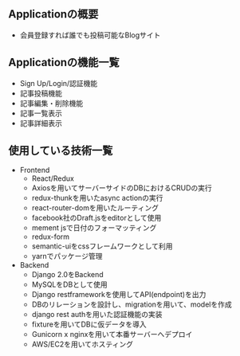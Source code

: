 ## Applicationの概要
- 会員登録すれば誰でも投稿可能なBlogサイト

## Applicationの機能一覧
- Sign Up/Login/認証機能
- 記事投稿機能
- 記事編集・削除機能
- 記事一覧表示
- 記事詳細表示

## 使用している技術一覧
- Frontend
  - React/Redux
  - Axiosを用いてサーバーサイドのDBにおけるCRUDの実行
  - redux-thunkを用いたasync actionの実行
  - react-router-domを用いたルーティング
  - facebook社のDraft.jsをeditorとして使用
  - mement jsで日付のフォーマッティング
  - redux-form
  - semantic-uiをcssフレームワークとして利用
  - yarnでパッケージ管理
- Backend
  - Django 2.0をBackend
  - MySQLをDBとして使用
  - Django restframeworkを使用してAPI(endpoint)を出力
  - DBのリレーションを設計し、migrationを用いて、modelを作成
  - django rest authを用いた認証機能の実装
  - fixtureを用いてDBに仮データを導入
  - Gunicorn x nginxを用いて本番サーバーへデプロイ
  - AWS/EC2を用いてホスティング
